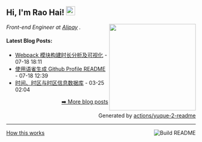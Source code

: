 <h2>Hi, I'm Rao Hai! <img src="https://github.githubassets.com/images/mona-whisper.gif" height="24" /></h2>
<img align='right' src="https://media.giphy.com/media/836HiJc7pgzy8iNXCn/giphy.gif" width="230" />
<p><em>Front-end Engineer at <a href="https://www.alipay.com/">Alipay</a> . </em>

<h4> Latest Blog Posts: </h4>

  - [Webpack 模块构建时长分析及可视化](https://yuque.com/luchen/buzhou/erq3gp) - 07-18 18:11
  - [使用语雀生成 Github Profile README](https://yuque.com/luchen/buzhou/qqi7hq) - 07-18 12:39
  - [时间、时区与时区信息数据库](https://yuque.com/luchen/buzhou/kr0rc3) - 03-25 02:04

<p align="right"><a href="https://www.yuque.com/luchen/buzhou">➡️ More blog posts</a></p>
<p align="right">
  Generated by
  <a href="https://github.com/marketplace/actions/yuque-to-readme">actions/yuque-2-readme</a>
</p>

-----
<a href="https://github.com/RaoHai/RaoHai/workflows">
<img align="right" alt="Build README" src="https://github.com/RaoHai/RaoHai/workflows/yuque/badge.svg?branch=master" />
</a>
<a  href="https://www.yuque.com/luchen/buzhou/qqi7hq">
How this works
</a>